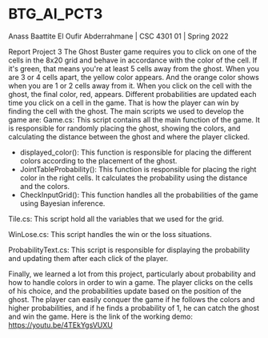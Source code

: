 # BTG_AI_PCT3
Anass Baattite  El Oufir Abderrahmane |
CSC 4301 01 |
Spring 2022

Report Project 3
The Ghost Buster game requires you to click on one of the cells in the 8x20 grid and behave in accordance with the color of the cell. If it's green, that means you're at least 5 cells away from the ghost. When you are 3 or 4 cells apart, the yellow color appears. And the orange color shows when you are 1 or 2 cells away from it. When you click on the cell with the ghost, the final color, red, appears. Different probabilities are updated each time you click on a cell in the game. That is how the player can win by finding the cell with the ghost.
The main scripts we used to develop the game are:
Game.cs:
	This script contains all the main function of the game. It is responsible for randomly placing the ghost, showing the colors, and calculating the distance between the ghost and where the player clicked.
-	displayed_color(): This function is responsible for placing the different colors according to the placement of the ghost.
-	JointTableProbability(): This function is responsible for placing the right color in the right cells. It calculates the probability using the distance and the colors.
-	CheckInputGrid(): This function handles all the probabilities of the game using Bayesian inference.

Tile.cs: 
	This script hold all the variables that we used for the grid.

WinLose.cs:
	This script handles the win or the loss situations.

ProbabilityText.cs:
This script is responsible for displaying the probability and updating them after each click of the player.

Finally, we learned a lot from this project, particularly about probability and how to handle colors in order to win a game. The player clicks on the cells of his choice, and the probabilities update based on the position of the ghost. The player can easily conquer the game if he follows the colors and higher probabilities, and if he finds a probability of 1, he can catch the ghost and win the game.
Here is the link of the working demo: https://youtu.be/4TEkYgsVUXU
 
 

 

